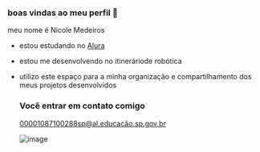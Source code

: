 ### boas vindas ao meu perfil 💖

meu nome é Nicole Medeiros

- estou estudando no [Alura](https;//www.alura.com.br)
- estou me desenvolvendo no itineráriode robótica
- utilizo este espaço para a minha organização e compartilhamento dos meus projetos desenvolvidos

  ### Você entrar em contato comigo

  00001087100288sp@al.educacão.sp.gov.br


  ![image](https://github.com/Nicolemedeiros/Nicolemedeiros/assets/170472696/4280b6be-1f5c-434e-9da9-461ebcd13dfa)

